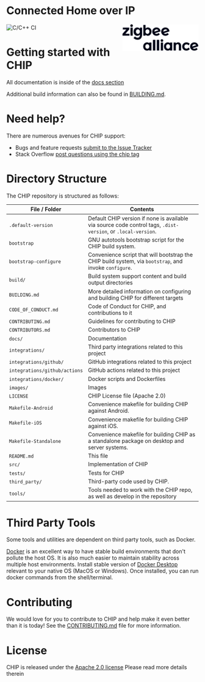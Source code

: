# Connected Home over IP

![C/C++ CI](https://github.com/project-chip/connectedhomeip/workflows/World%20Build/badge.svg)
<img src="images/logo.svg" width="200px" align="right">

# Getting started with CHIP

All documentation is inside of the [docs section](./docs/README.md)

Additional build information can also be found in [BUILDING.md](./BUILDING.md).

# Need help?

There are numerous avenues for CHIP support:
* Bugs and feature requests [submit to the Issue Tracker](https://github.com/project-chip/connectedhomeip/issues)
* Stack Overflow [post questions using the chip tag](http://stackoverflow.com/questions/tagged/chip)

# Directory Structure

The CHIP repository is structured as follows:

| File / Folder | Contents |
|----|----|
| `.default-version` | Default CHIP version if none is available via source code control tags, `.dist-version`, or `.local-version`.|
| `bootstrap` | GNU autotools bootstrap script for the CHIP build system. |
| `bootstrap-configure` | Convenience script that will bootstrap the CHIP build system, via `bootstrap`, and invoke `configure`.|
| `build/` | Build system support content and build output directories |
| `BUILDING.md` | More detailed information on configuring and building CHIP for different targets |
| `CODE_OF_CONDUCT.md` | Code of Conduct for CHIP, and contributions to it |
| `CONTRIBUTING.md` | Guidelines for contributing to CHIP |
| `CONTRIBUTORS.md` | Contributors to CHIP |
| `docs/` | Documentation |
| `integrations/` |  Third party integrations related to this project |
| `integrations/github/` |  GitHub integrations related to this project |
| `integrations/github/actions` |  GitHub actions related to this project |
| `integrations/docker/` |  Docker scripts and Dockerfiles |
| `images/` | Images |
| `LICENSE` | CHIP License file (Apache 2.0) |
| `Makefile-Android` | Convenience makefile for building CHIP against Android.|
| `Makefile-iOS` | Convenience makefile for building CHIP against iOS.|
| `Makefile-Standalone` | Convenience makefile for building CHIP as a standalone package on desktop and server systems. |
| `README.md` | This file |
| `src/` | Implementation of CHIP|
| `tests/` | Tests for CHIP |
| `third_party/` | Third-party code used by CHIP.|
| `tools/` | Tools needed to work with the CHIP repo, as well as develop in the repository |

# Third Party Tools

Some tools and utilities are dependent on third party tools, such as Docker.

[Docker](https://www.docker.com) is an excellent way to have stable build environments that don't pollute the host OS. It is also much easier to maintain stability across multiple host environments. Install stable version of [Docker Desktop](https://www.docker.com/products/docker-desktop) relevant to your native OS (MacOS or Windows). Once installed, you can run docker commands from the shell/terminal.

# Contributing

We would love for you to contribute to CHIP and help make it even
better than it is today! See the [CONTRIBUTING.md](./CONTRIBUTING.md)
file for more information.


# License

CHIP is released under the [Apache 2.0 license](./LICENSE) Please read more details therein
